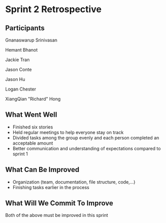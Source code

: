 # Sprint 2 Retrospective #

## Participants ##

Gnanaswarup Srinivasan

Hemant Bhanot

Jackie Tran

Jason Conte

Jason Hu

Logan Chester

XiangQian "Richard" Hong

## What Went Well ##

- Finished six stories
- Held regular meetings to help everyone stay on track
- Divided tasks among the group evenly and each person completed an acceptable amount
- Better communication and understanding of expectations compared to sprint 1

## What Can Be Improved ##

- Organization (team, documentation, file structure, code,...)
- Finishing tasks earlier in the process

## What Will We Commit To Improve ##

Both of the above must be improved in this sprint

